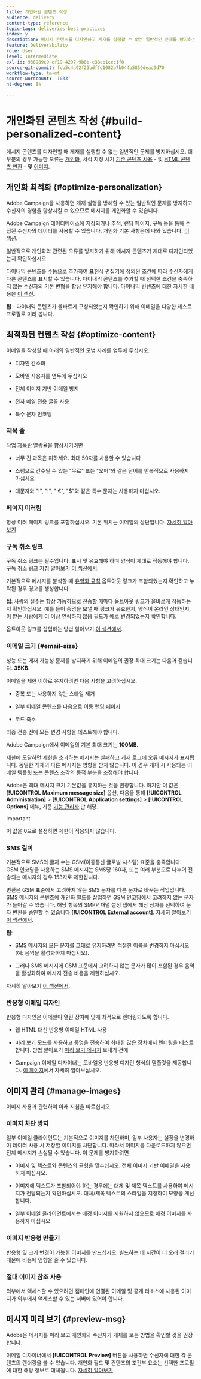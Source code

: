 ```yaml
---
title: 개인화된 콘텐츠 작성
audience: delivery
content-type: reference
topic-tags: deliveries-best-practices
index: y
description: 메시지 콘텐츠를 디자인하고 게재를 실행할 수 없는 일반적인 문제를 방지하는 방법을 알아봅니다. 
feature: Deliverability
role: User
level: Intermediate
exl-id: 938989c9-ef19-4297-9b8b-c38eb1cec1f0
source-git-commit: fcb5c4a92f23bdffd1082b7b044b5859dead9d70
workflow-type: tm+mt
source-wordcount: '1033'
ht-degree: 8%

---
```


# 개인화된 콘텐츠 작성 {#build-personalized-content}

메시지 콘텐츠를 디자인할 때 게재를 실행할 수 없는 일반적인 문제를 방지하십시오. 대부분의 경우 가능한 오류는 [개인화](../../designing/using/personalization.md), 서식 지정 시기 [기존 콘텐츠 사용](../../designing/using/using-existing-content.md) - 및 [HTML 콘텐츠 변환](../../designing/using/using-existing-content.md#converting-an-html-content) - 및 [이미지](../../designing/using/images.md).

## 개인화 최적화 {#optimize-personalization}

Adobe Campaign을 사용하면 게재 실행을 방해할 수 있는 일반적인 문제를 방지하고 수신자의 경험을 향상시킬 수 있으므로 메시지를 개인화할 수 있습니다.

Adobe Campaign 데이터베이스에 저장되거나 추적, 랜딩 페이지, 구독 등을 통해 수집된 수신자의 데이터를 사용할 수 있습니다.
개인화 기본 사항은에 나와 있습니다. [이 섹션](../../designing/using/personalization.md).

일반적으로 개인화와 관련된 오류를 방지하기 위해 메시지 콘텐츠가 제대로 디자인되었는지 확인하십시오.

다이내믹 콘텐츠를 수동으로 추가하여 표현식 편집기에 정의된 조건에 따라 수신자에게 다른 콘텐츠를 표시할 수 있습니다. 다이내믹 콘텐츠를 추가할 때 선택한 조건을 충족하지 않는 수신자의 기본 변형을 항상 유지해야 합니다.
다이내믹 컨텐츠에 대한 자세한 내용은 [이 섹션](../../designing/using/personalization.md#defining-dynamic-content-in-an-email).

**팁** - 다이내믹 콘텐츠가 올바르게 구성되었는지 확인하기 위해 이메일을 다양한 테스트 프로필로 미리 봅니다.

## 최적화된 컨텐츠 작성 {#optimize-content}

이메일을 작성할 때 아래의 일반적인 모범 사례를 염두에 두십시오.

* 디자인 간소화

* 모바일 사용자를 염두에 두십시오

* 전체 이미지 기반 이메일 방지

* 전자 메일 전용 글꼴 사용

* 특수 문자 인코딩

### 제목 줄

작업 [제목란](../../designing/using/subject-line.md) 열람율을 향상시키려면

* 너무 긴 과목은 피하세요. 최대 50자를 사용할 수 있습니다

* 스팸으로 간주될 수 있는 &quot;무료&quot; 또는 &quot;오퍼&quot;와 같은 단어를 반복적으로 사용하지 마십시오

* 대문자와 &quot;!&quot;, &quot;!&quot;, &quot; €&quot;, &quot;$&quot;와 같은 특수 문자는 사용하지 마십시오.

### 페이지 미러링

항상 미러 페이지 링크를 포함하십시오. 기본 위치는 이메일의 상단입니다. [자세히 알아보기](../../designing/using/personalization.md#adding-a-content-block)

### 구독 취소 링크

구독 취소 링크는 필수입니다. 표시 및 유효해야 하며 양식이 제대로 작동해야 합니다. 구독 취소 링크 지침 알아보기 [이 섹션에서](../../designing/using/personalization.md#about-targeting-dimension).

기본적으로 메시지를 분석할 때 [유형화 규칙](../../sending/using/control-rules.md) 옵트아웃 링크가 포함되었는지 확인하고 누락된 경우 경고를 생성합니다.

**팁**: 사람의 실수는 항상 가능하므로 전송할 때마다 옵트아웃 링크가 올바르게 작동하는지 확인하십시오. 예를 들어 증명을 보낼 때 링크가 유효한지, 양식이 온라인 상태인지, 이 받는 사람에게 더 이상 연락하지 않음 필드가 예로 변경되었는지 확인합니다.

옵트아웃 링크를 삽입하는 방법 알아보기 [이 섹션에서](../../designing/using/personalization.md#adding-a-content-block).

### 이메일 크기 {#email-size}

성능 또는 게재 가능성 문제를 방지하기 위해 이메일의 권장 최대 크기는 다음과 같습니다. **35KB**.

이메일을 제한 이하로 유지하려면 다음 사항을 고려하십시오.

* 중복 또는 사용하지 않는 스타일 제거

* 일부 이메일 콘텐츠를 다음으로 이동 [랜딩 페이지](../../channels/using/getting-started-with-landing-pages.md)

* 코드 축소

최종 전송 전에 모든 변경 사항을 테스트해야 합니다.

Adobe Campaign에서 이메일의 기본 최대 크기는 **100MB**. <!--This limit enables to prevent any error that could indefinitely increase the size of an email, which can lead to a system crash.-->

제한에 도달하면 제한을 초과하는 메시지는 실패하고 게재 로그에 오류 메시지가 표시됩니다. 동일한 게재의 다른 메시지는 영향을 받지 않습니다. 이 경우 게재 시 사용되는 이메일 템플릿 또는 콘텐츠 조각의 동적 부분을 조정해야 합니다. <!--If you need assistance, or if you have any question or request about the **[!UICONTROL Maximum message size]** option, reach out to your Adobe contact.-->

Adobe은 최대 메시지 크기 기본값을 유지하는 것을 권장합니다. 하지만 이 값은 **[!UICONTROL Maximum message size]** 옵션, 다음을 통해 **[!UICONTROL Administration]** > **[!UICONTROL Application settings]** > **[!UICONTROL Options]** 메뉴, 기준 [기능 관리자](../../administration/using/users-management.md#functional-administrators) 만 해당.

>[!IMPORTANT]
>
>이 값을 0으로 설정하면 제한이 적용되지 않습니다.

### SMS 길이

기본적으로 SMS의 글자 수는 GSM(이동통신 글로벌 시스템) 표준을 충족합니다. GSM 인코딩을 사용하는 SMS 메시지는 SMS당 160자, 또는 여러 부분으로 나누어 전송되는 메시지의 경우 153자로 제한됩니다.

변환은 GSM 표준에서 고려하지 않는 SMS 문자를 다른 문자로 바꾸는 작업입니다. SMS 메시지의 콘텐츠에 개인화 필드를 삽입하면 GSM 인코딩에서 고려하지 않는 문자가 들어갈 수 있습니다. 해당 항목의 SMPP 채널 설정 탭에서 해당 상자를 선택하여 문자 변환을 승인할 수 있습니다 **[!UICONTROL External account]**.
자세히 알아보기 [이 섹션에서](../../administration/using/configuring-sms-channel.md#sms-encoding--length-and-transliteration).

**팁**:

* SMS 메시지의 모든 문자를 그대로 유지하려면 적절한 이름을 변경하지 마십시오(예: 음역을 활성화하지 마십시오).

* 그러나 SMS 메시지에 GSM 표준에서 고려하지 않는 문자가 많이 포함된 경우 음역을 활성화하여 메시지 전송 비용을 제한하십시오.

자세히 알아보기 [이 섹션에서](../../administration/using/configuring-sms-channel.md#sms-encoding--length-and-transliteration).

### 반응형 이메일 디자인

반응형 디자인은 이메일이 열린 장치에 맞게 최적으로 렌더링되도록 합니다.

* 웹 HTML 대신 반응형 이메일 HTML 사용

* 미리 보기 모드를 사용하고 증명을 전송하여 최대한 많은 장치에서 렌더링을 테스트합니다. 방법 알아보기 [미리 보기 메시지](../../sending/using/previewing-messages.md) 보내기 전에

* Campaign 이메일 디자이너는 모바일용 반응형 디자인 형식의 템플릿을 제공합니다. [이 페이지](../../designing/using/using-reusable-content.md#content-templates)에서 자세히 알아보십시오.

## 이미지 관리 {#manage-images}

이미지 사용과 관련하여 아래 지침을 따르십시오.

### 이미지 차단 방지

일부 이메일 클라이언트는 기본적으로 이미지를 차단하며, 일부 사용자는 설정을 변경하여 데이터 사용 시 저장할 이미지를 차단합니다. 따라서 이미지를 다운로드하지 않으면 전체 메시지가 손실될 수 있습니다. 이 문제를 방지하려면

* 이미지 및 텍스트와 콘텐츠의 균형을 맞추십시오. 전체 이미지 기반 이메일을 사용하지 마십시오.

* 이미지에 텍스트가 포함되어야 하는 경우에는 대체 및 제목 텍스트를 사용하여 메시지가 전달되는지 확인하십시오. 대체/제목 텍스트의 스타일을 지정하여 모양을 개선합니다.

* 일부 이메일 클라이언트에서는 배경 이미지를 지원하지 않으므로 배경 이미지를 사용하지 마십시오.

### 이미지 반응형 만들기

반응형 및 크기 변경이 가능한 이미지를 만드십시오. 빌드하는 데 시간이 더 오래 걸리기 때문에 비용에 영향을 줄 수 있습니다.

### 절대 이미지 참조 사용

외부에서 액세스할 수 있으려면 캠페인에 연결된 이메일 및 공개 리소스에 사용된 이미지가 외부에서 액세스할 수 있는 서버에 있어야 합니다.

## 메시지 미리 보기 {#preview-msg}

Adobe은 메시지를 미리 보고 개인화와 수신자가 게재를 보는 방법을 확인할 것을 권장합니다.

이메일 디자이너에서 **[!UICONTROL Preview]** 버튼을 사용하면 수신자에 대한 각 콘텐츠의 렌더링을 볼 수 있습니다. 개인화 필드 및 컨텐츠의 조건부 요소는 선택한 프로필에 대한 해당 정보로 대체됩니다. [자세히 알아보기](../../sending/using/previewing-messages.md)
